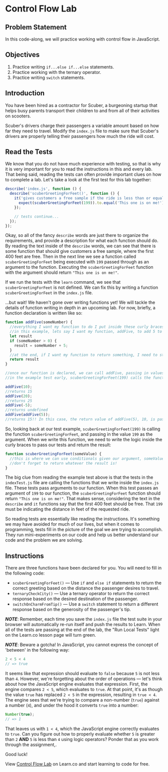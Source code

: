 # Control Flow Lab

## Problem Statement
In this code-along, we will practice working with control flow in JavaScript.

## Objectives
1. Practice writing `if...else if...else` statements.
2. Practice working with the ternary operator.
3. Practice writing `switch` statements.

## Introduction
You have been hired as a contractor for Scuber, a burgeoning startup that helps
busy parents transport their children to and from all of their activities on
scooters.

Scuber's drivers charge their passengers a variable amount based on how far
they need to travel. Modify the `index.js` file to make sure that Scuber's drivers
are properly telling their passengers how much the ride will cost.

## Read the Tests
We know that you do not have much experience with testing, so that is why it is
very important for you to read the instructions in this and every lab. That
being said, reading the tests can often provide important clues on how to
complete a lab. Let's take a look at the first test for this lab together:

```js
describe('index.js', function () {
  describe('scuberGreetingForFeet()', function () {
    it('gives customers a free sample if the ride is less than or equal to 400 feet', function () {
      expect(scuberGreetingForFeet(199)).to.equal('This one is on me!');
    });

    // tests continue...
  });
});
```

Okay, so all of the fancy `describe` words are just there to organize the
requirements, and provide a description for what each function should do. By
reading the text inside of the `describe` words, we can see that there is some
function that should give customers a free sample, where the first 400 feet are
free. Then in the next line we see a function called `scuberGreetingForFeet`
being executed with `199` passed through as an argument to the function.
Executing the `scuberGreetingForFeet` function with the argument should return
`"This one is on me!"`.

If we run the tests with the `learn` command, we see that
`scuberGreetingForFeet` is not defined. We can fix this by writing a function
`scuberGreetingForFeet` in the `index.js` file.

...but wait! We haven't gone over writing functions yet!  We will tackle the
details of function writing in depth in an upcoming lab. For now, briefly, a
function declaration is written like so:

```js
function addFive(someNumber) {
  //everything I want my function to do I put inside these curly braces
  //in this example, lets say I want my function, addFive, to add 5 to any number I pass in (someNumber), but only IF the number is greater than zero
  let result
  if (someNumber > 0) {
    result = someNumber + 5;
  }
  //at the end, if I want my function to return something, I need to state it:
  return result
}

//once our function is declared, we can call addFive, passing in values as arguments
//in the example test early, scuberGreetingForFeet(199) calls the function with 199 as the argument

addFive(10);
//returns 15
addFive(20);
//returns 25
addFive(-5);
//returns undefined
addFive(addFive(5));
//returns 15!! In this case, the return value of addFive(5), 10, is passed in as the argument to the outer addFive, returning 15
```

So, looking back at our test example, `scuberGreetingForFeet(199)` is calling
the function `scuberGreetingForFeet`, and passing in the value `199` as the
argument.  When we write this function, we need to write the logic inside the
curly braces to pass our tests and return the result:

```js
function scuberGreetingForFeet(someValue) {
  //this is where we can use conditionals given our argument, someValue
  //don't forget to return whatever the result is!
}
```

The big clue from reading the example test above is that the tests in the
`indexTest.js` file are calling the functions that we write inside the
`index.js` file. These tests pass arguments to our function. When this test
passes an argument of `199` to our function, the `scuberGreetingForFeet`
function should return `"This one is on me!"`. That makes sense, considering
the text in the `describe` and `it` functions say that the first 400 feet
should be free. That `199` must be indicating the distance in feet of the
requested ride.

So reading tests are essentially like reading the instructions. It's something
we may have avoided for much of our lives, but when it comes to programming,
tests fill in the picture of the goal we are trying to accomplish. They run
mini-experiments on our code and help us better understand our code and the
problem we are solving.

## Instructions
There are three functions have been declared for you. You will need to fill in the following code:
* `scuberGreetingForFeet()` — Use `if` and `else if` statements to return the
correct greeting based on the distance the passenger desires to travel.
* `ternaryCheckCity()` — Use a ternary operator to return the correct response
based on the desired destination of the passenger.
* `switchOnCharmFromTip()` — Use a `switch` statement to return a different
response based on the generosity of the passenger's tip.

***NOTE***: Remember, each time you save the `index.js` file the test suite in
your browser will automatically re-run itself and push the results to Learn.
When all of the tests are passing at the end of the lab, the "Run Local Tests"
light on the Learn.co lesson page will turn green.

***NOTE***: Beware a gotcha! In JavaScript, you cannot express the concept of
'between' in the following way:

```js
2 < 5 < 4
// => true
```

It seems like that expression should evaluate to `false` because `5` is not
less than `4`. However, we're forgetting about the order of operations — let's
think about how the JavaScript engine evaluates that expression. First, the
engine compares `2 < 5`, which evaluates to `true`. At that point, it's as
though the value `true` has replaced `2 < 5` in the expression, resulting in
`true < 4`. The engine sees that we're trying to compare a non-number (`true`)
against a number (`4`), and under the hood it converts `true` into a number:

```js
Number(true);
// => 1
```

That leaves us with `1 < 4`, which the JavaScript engine correctly evaluates to
`true`. Can you figure out how to properly evaluate whether `5` is greater than
`2` **AND** `5` is less than `4` using logic operators? Ponder that as you work
through the assignment,.

Good luck!

<p class='util--hide'>View <a href='https://learn.co/lessons/js-basics-flow-control'>Control Flow Lab</a> on Learn.co and start learning to code for free.</p>


